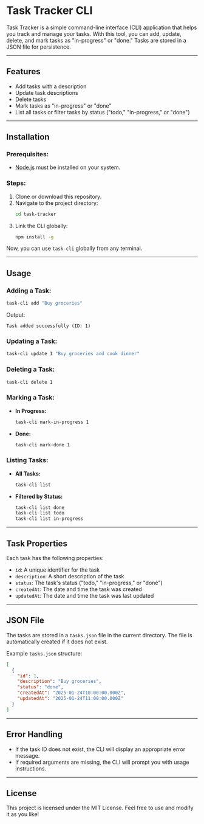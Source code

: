 # Task Tracker CLI

Task Tracker is a simple command-line interface (CLI) application that helps you track and manage your tasks. With this tool, you can add, update, delete, and mark tasks as "in-progress" or "done." Tasks are stored in a JSON file for persistence.

---

## Features
- Add tasks with a description
- Update task descriptions
- Delete tasks
- Mark tasks as "in-progress" or "done"
- List all tasks or filter tasks by status ("todo," "in-progress," or "done")

---

## Installation

### Prerequisites:
- [Node.js](https://nodejs.org/) must be installed on your system.

### Steps:
1. Clone or download this repository.
2. Navigate to the project directory:
   ```bash
   cd task-tracker
   ```
3. Link the CLI globally:
   ```bash
   npm install -g
   ```

Now, you can use `task-cli` globally from any terminal.

---

## Usage

### Adding a Task:
```bash
task-cli add "Buy groceries"
```
Output:
```plaintext
Task added successfully (ID: 1)
```

### Updating a Task:
```bash
task-cli update 1 "Buy groceries and cook dinner"
```

### Deleting a Task:
```bash
task-cli delete 1
```

### Marking a Task:
- **In Progress:**
  ```bash
  task-cli mark-in-progress 1
  ```
- **Done:**
  ```bash
  task-cli mark-done 1
  ```

### Listing Tasks:
- **All Tasks:**
  ```bash
  task-cli list
  ```
- **Filtered by Status:**
  ```bash
  task-cli list done
  task-cli list todo
  task-cli list in-progress
  ```

---

## Task Properties
Each task has the following properties:
- `id`: A unique identifier for the task
- `description`: A short description of the task
- `status`: The task's status ("todo," "in-progress," or "done")
- `createdAt`: The date and time the task was created
- `updatedAt`: The date and time the task was last updated

---

## JSON File
The tasks are stored in a `tasks.json` file in the current directory. The file is automatically created if it does not exist.

Example `tasks.json` structure:
```json
[
  {
    "id": 1,
    "description": "Buy groceries",
    "status": "done",
    "createdAt": "2025-01-24T10:00:00.000Z",
    "updatedAt": "2025-01-24T11:00:00.000Z"
  }
]
```

---

## Error Handling
- If the task ID does not exist, the CLI will display an appropriate error message.
- If required arguments are missing, the CLI will prompt you with usage instructions.

---

## License
This project is licensed under the MIT License. Feel free to use and modify it as you like!


